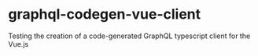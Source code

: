# graphql-codegen-vue-client
Testing the creation of a code-generated GraphQL typescript client for the Vue.js
